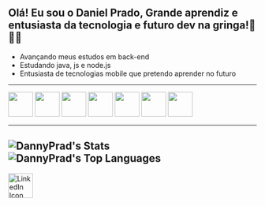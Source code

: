 ## Olá! Eu sou o Daniel Prado, Grande aprendiz e entusiasta da tecnologia e futuro dev na gringa!🤖🇺🇸
- Avançando meus estudos em back-end
- Estudando java, js e node.js
- Entusiasta de tecnologias mobile que pretendo aprender no futuro
----------------------------------------------------------------------------------------------
  

<img src="https://cdn.jsdelivr.net/gh/devicons/devicon@latest/icons/java/java-original-wordmark.svg" width="50" height="50" /> <img src="https://cdn.jsdelivr.net/gh/devicons/devicon@latest/icons/javascript/javascript-original.svg" width="50" height="50" /> 
            <img src="https://cdn.jsdelivr.net/gh/devicons/devicon@latest/icons/nodejs/nodejs-original-wordmark.svg" width="50" height="50" /> 
            <img src="https://cdn.jsdelivr.net/gh/devicons/devicon@latest/icons/kotlin/kotlin-original-wordmark.svg" width="50" height="50" /> 
            <img src="https://cdn.jsdelivr.net/gh/devicons/devicon@latest/icons/swift/swift-original.svg" width="50" height="50" /> 
            <img src="https://cdn.jsdelivr.net/gh/devicons/devicon@latest/icons/amazonwebservices/amazonwebservices-plain-wordmark.svg" width="50" height="50" />
          <img src="https://cdn.jsdelivr.net/gh/devicons/devicon@latest/icons/git/git-original-wordmark.svg" width="50" height="50" />
          
----------------------------------------------------------------------------------------------------------------------
 ![DannyPrad's Stats](https://github-readme-stats.vercel.app/api?username=DannyPrad&theme=dracula&show_icons=true&hide_border=true&count_private=true)
 ![DannyPrad's Top Languages](https://github-readme-stats.vercel.app/api/top-langs/?username=DannyPrad&theme=dracula&show_icons=true&hide_border=true&layout=compact)
 ---------------------------------------------------------------------------------------------------------------------
 <a href="https://www.linkedin.com/in/danielpradoo/" target="_blank">
  <img src="https://cdn.jsdelivr.net/gh/devicons/devicon@latest/icons/linkedin/linkedin-original.svg" width="50" height="50" alt="LinkedIn Icon" width="50" height="50" />
</a>

          

  
 

          
           
          
          
          
          
   
          
          
